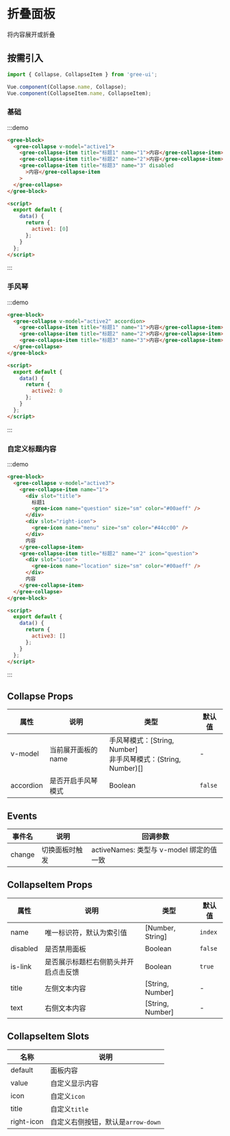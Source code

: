 # 折叠面板

将内容展开或折叠

## 按需引入

```javascript
import { Collapse, CollapseItem } from 'gree-ui';

Vue.component(Collapse.name, Collapse);
Vue.component(CollapseItem.name, CollapseItem);
```

### 基础

:::demo

```html
<gree-block>
  <gree-collapse v-model="active1">
    <gree-collapse-item title="标题1" name="1">内容</gree-collapse-item>
    <gree-collapse-item title="标题2" name="2">内容</gree-collapse-item>
    <gree-collapse-item title="标题3" name="3" disabled
      >内容</gree-collapse-item
    >
  </gree-collapse>
</gree-block>

<script>
  export default {
    data() {
      return {
        active1: [0]
      };
    }
  };
</script>
```

:::

### 手风琴

:::demo

```html
<gree-block>
  <gree-collapse v-model="active2" accordion>
    <gree-collapse-item title="标题1" name="1">内容</gree-collapse-item>
    <gree-collapse-item title="标题2" name="2">内容</gree-collapse-item>
    <gree-collapse-item title="标题3" name="3">内容</gree-collapse-item>
  </gree-collapse>
</gree-block>

<script>
  export default {
    data() {
      return {
        active2: 0
      };
    }
  };
</script>
```

:::

### 自定义标题内容

:::demo

```html
<gree-block>
  <gree-collapse v-model="active3">
    <gree-collapse-item name="1">
      <div slot="title">
        标题1
        <gree-icon name="question" size="sm" color="#00aeff" />
      </div>
      <div slot="right-icon">
        <gree-icon name="menu" size="sm" color="#44cc00" />
      </div>
      内容
    </gree-collapse-item>
    <gree-collapse-item title="标题2" name="2" icon="question">
      <div slot="icon">
        <gree-icon name="location" size="sm" color="#00aeff" />
      </div>
      内容
    </gree-collapse-item>
  </gree-collapse>
</gree-block>

<script>
  export default {
    data() {
      return {
        active3: []
      };
    }
  };
</script>
```

:::

## Collapse Props

| 属性      | 说明                | 类型                                                               | 默认值  |
| --------- | ------------------- | ------------------------------------------------------------------ | ------- |
| v-model   | 当前展开面板的 name | 手风琴模式：[String, Number] <br> 非手风琴模式：(String, Number)[] | \-      |
| accordion | 是否开启手风琴模式  | Boolean                                                            | `false` |

## Events

| 事件名 | 说明           | 回调参数                                 |
| ------ | -------------- | ---------------------------------------- |
| change | 切换面板时触发 | activeNames: 类型与 v-model 绑定的值一致 |

## CollapseItem Props

| 属性     | 说明                                 | 类型             | 默认值  |
| -------- | ------------------------------------ | ---------------- | ------- |
| name     | 唯一标识符，默认为索引值             | [Number, String] | `index` |
| disabled | 是否禁用面板                         | Boolean          | `false` |
| is-link  | 是否展示标题栏右侧箭头并开启点击反馈 | Boolean          | `true`  |
| title    | 左侧文本内容                         | [String, Number] | \-      |
| text     | 右侧文本内容                         | [String, Number] | \-      |

## CollapseItem Slots

| 名称       | 说明                               |
| ---------- | ---------------------------------- |
| default    | 面板内容                           |
| value      | 自定义显示内容                     |
| icon       | 自定义`icon`                       |
| title      | 自定义`title`                      |
| right-icon | 自定义右侧按钮，默认是`arrow-down` |

<script>
  export default {
    data() {
      return {
        active1: [0],
        active2: 0,
        active3: []
      };
    }
  };
</script>
